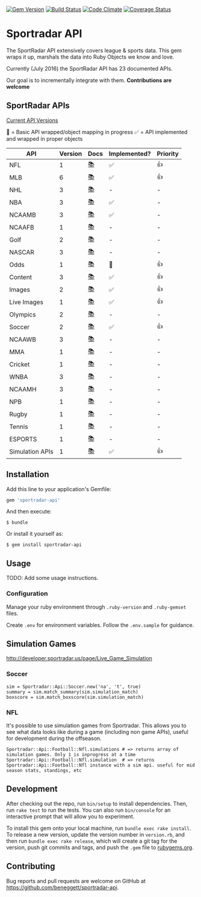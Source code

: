 [![Gem Version](https://badge.fury.io/rb/sportradar-api.svg)](https://badge.fury.io/rb/sportradar-api)
[![Build Status](https://travis-ci.org/beneggett/sportradar-api.svg?branch=master)](https://travis-ci.org/beneggett/sportradar-api)
[![Code Climate](https://codeclimate.com/github/beneggett/sportradar-api/badges/gpa.svg)](https://codeclimate.com/github/beneggett/sportradar-api)
[![Coverage Status](https://coveralls.io/repos/github/beneggett/sportradar-api/badge.svg?branch=master)](https://coveralls.io/github/beneggett/sportradar-api?branch=master)


# Sportradar API

The SportRadar API extensively covers league & sports data. This gem wraps it up, marshals the data into Ruby Objects we know and love.


Currently (July 2016) the SportRadar API has 23 documented APIs.

Our goal is to incrementally integrate with them. **Contributions are welcome**

## SportRadar APIs

[Current API Versions](http://developer.sportradar.us/api_gallery)

🙋 = Basic API wrapped/object mapping in progress
✅ = API implemented and wrapped in proper objects

| API | Version | Docs | Implemented? | Priority |
| --- | --- | --- | --- | --- |
| NFL | 1 | [📚](http://developer.sportradar.us/page/NFL_Official) | ✅ | 👍 |
| MLB | 6 | [📚](https://developer.sportradar.com/files/indexBaseball.html#major-league-baseball-api-v6) | ✅ | 👍 |
| NHL | 3 | [📚](http://developer.sportradar.us/docs/NHL_API) | - | - |
| NBA | 3 | [📚](http://developer.sportradar.us/docs/NBA_API) | ✅ | - |
| NCAAMB  | 3 | [📚](http://developer.sportradar.us/docs/NCAA_Mens_Basketball) | ✅ | - |
| NCAAFB  | 1 | [📚](http://developer.sportradar.us/docs/NCAA_Football_API) | - | - |
| Golf  | 2 | [📚](http://developer.sportradar.us/docs/Golf_API) | - | - |
| NASCAR  | 3 | [📚](http://developer.sportradar.us/page/NASCAR_Official) | - | - |
| Odds  | 1 | [📚](http://developer.sportradar.us/docs/Odds_API) | 🙋 | 👍 |
| Content | 3 | [📚](http://developer.sportradar.us/docs/Content_API) | ✅ | 👍 |
| Images  | 2 | [📚](http://developer.sportradar.us/docs/Images_API) | ✅ | 👍 |
| Live Images | 1 | [📚](http://developer.sportradar.us/docs/Live_Images_API) | ✅ | 👍 |
| Olympics  | 2 | [📚](http://developer.sportradar.us/docs/Olympics_API_v2) | - | - |
| Soccer  | 2 | [📚](http://developer.sportradar.us/docs/Soccer_API) | ✅️ | 👍 |
| NCAAWB  | 3 | [📚](http://developer.sportradar.us/docs/read/NCAA_Womens_Basketball) | - | - |
| MMA | 1 | [📚](http://developer.sportradar.us/docs/MMA_API) | - | - |
| Cricket   | 1 | [📚](http://developer.sportradar.us/docs/cricket_API) | - | - |
| WNBA  | 3 | [📚](http://developer.sportradar.us/docs/WNBA_API) | - | - |
| NCAAMH  | 3 | [📚](http://developer.sportradar.us/docs/read/NCAA_Mens_Hockey) | - | - |
| NPB | 1 | [📚](http://developer.sportradar.us/docs/NPB_API) | - | - |
| Rugby | 1 | [📚](http://developer.sportradar.us/docs/Rugby_API) | - | - |
| Tennis  | 1 | [📚](http://developer.sportradar.us/docs/Tennis_API) | - | - |
| ESPORTS | 1 | [📚](http://developer.sportradar.us/docs/ESPORTS_API) | - | - |
| Simulation APIs | 1 | [📚](http://developer.sportradar.us/page/Live_Game_Simulation) | ✅ | 👍|

## Installation

Add this line to your application's Gemfile:

```ruby
gem 'sportradar-api'
```

And then execute:

    $ bundle

Or install it yourself as:

    $ gem install sportradar-api

## Usage

TODO: Add some usage instructions.

### Configuration

Manage your ruby environment through `.ruby-version` and `.ruby-gemset` files.

Create `.env` for environment variables. Follow the `.env.sample` for guidance.


## Simulation Games

http://developer.sportradar.us/page/Live_Game_Simulation

### Soccer

```
sim = Sportradar::Api::Soccer.new('na', 't', true)
summary = sim.match_summary(sim.simulation_match)
boxscore = sim.match_boxscore(sim.simulation_match)
```

### NFL

It's possible to use simulation games from Sportradar. This allows you to see what data looks like during a game (including non game APIs), useful for development during the offseason.

```
Sportradar::Api::Football::Nfl.simulations # => returns array of simulation games. Only 1 is inprogress at a time
Sportradar::Api::Football::Nfl.simulation  # => returns Sportradar::Api::Football::Nfl instance with a sim api. useful for mid season stats, standings, etc
```

## Development

After checking out the repo, run `bin/setup` to install dependencies. Then, run `rake test` to run the tests. You can also run `bin/console` for an interactive prompt that will allow you to experiment.

To install this gem onto your local machine, run `bundle exec rake install`. To release a new version, update the version number in `version.rb`, and then run `bundle exec rake release`, which will create a git tag for the version, push git commits and tags, and push the `.gem` file to [rubygems.org](https://rubygems.org).

## Contributing

Bug reports and pull requests are welcome on GitHub at https://github.com/beneggett/sportradar-api.

